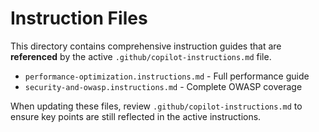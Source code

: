 # Instruction Files

This directory contains comprehensive instruction guides that are **referenced**
by the active `.github/copilot-instructions.md` file.

- `performance-optimization.instructions.md` - Full performance guide
- `security-and-owasp.instructions.md` - Complete OWASP coverage

When updating these files, review `.github/copilot-instructions.md` to ensure
key points are still reflected in the active instructions.

